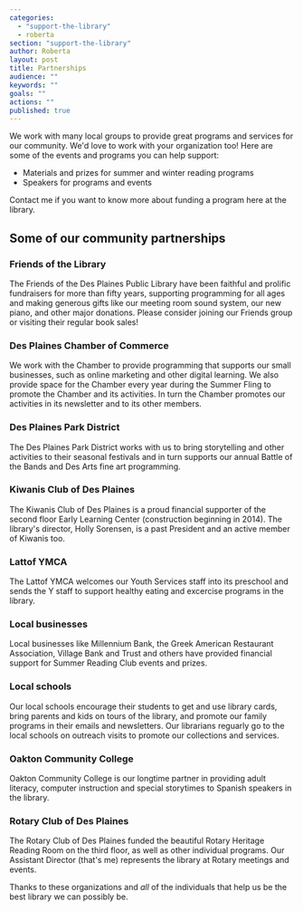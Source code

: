 ```yaml
---
categories: 
  - "support-the-library"
  - roberta
section: "support-the-library"
author: Roberta
layout: post
title: Partnerships
audience: ""
keywords: ""
goals: ""
actions: ""
published: true
---
```


We work with many local groups to provide great programs and services for our community. We'd love to work with your organization too! Here are some of the events and programs you can help support:

- Materials and prizes for summer and winter reading programs
- Speakers for programs and events

Contact me if you want to know more about funding a program here at the library. 

## Some of our community partnerships

### Friends of the Library

The Friends of the Des Plaines Public Library have been faithful and prolific fundraisers for more than fifty years, supporting programming for all ages and making generous gifts like our meeting room sound system, our new piano, and other major donations. Please consider joining our Friends group or visiting their regular book sales!

### Des Plaines Chamber of Commerce

We work with the Chamber to provide programming that supports our small businesses, such as online marketing and other digital learning. We also provide space for the Chamber every year during the Summer Fling to promote the Chamber and its activities. In turn the Chamber promotes our activities in its newsletter and to its other members.

### Des Plaines Park District

The Des Plaines Park District works with us to bring storytelling and other activities to their seasonal festivals and in turn supports our annual Battle of the Bands and Des Arts fine art programming.

### Kiwanis Club of Des Plaines
The Kiwanis Club of Des Plaines is a proud financial supporter of the second floor Early Learning Center (construction beginning in 2014). The library's director, Holly Sorensen, is a past President and an active member of Kiwanis too.

### Lattof YMCA

The Lattof YMCA welcomes our Youth Services staff into its preschool and sends the Y staff to support healthy eating and excercise programs in the library.

### Local businesses

Local businesses like Millennium Bank, the Greek American Restaurant Association, Village Bank and Trust and others have provided financial support for Summer Reading Club events and prizes. 

### Local schools 
Our local schools encourage their students to get and use library cards, bring parents and kids on tours of the library, and promote our family programs in their emails and newsletters. Our librarians reguarly go to the local schools on outreach visits to promote our collections and services.

### Oakton Community College
Oakton Community College is our longtime partner in providing adult literacy, computer instruction and special storytimes to Spanish speakers in the library.

### Rotary Club of Des Plaines 

The Rotary Club of Des Plaines funded the beautiful Rotary Heritage Reading Room on the third floor, as well as other individual programs. Our Assistant Director (that's me) represents the library at Rotary meetings and events.

Thanks to these organizations and *all* of the individuals that help us be the best library we can possibly be.